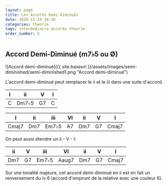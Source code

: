 ```yaml
---
layout: page
title: Les Accords Demi-Diminués
date: 2020-11-19 10:30
categories: theorie
tags: intermediaire accords theorie
order_number: 5
---
```


## Accord Demi-Diminué (m7♭5 ou Ø)

![Accord demi-diminué]({{ site.baseurl }}/assets/images/semi-diminished/semi-diminished1.png "Accord demi-diminué")

L'accord demi-diminué peut remplacer le ii et le iii dans une suite d'accord.  

| I  |   ii  |  V | I |
|----|-------|----|---|
| C  | Dm7♭5 | G7 | C |

|   I   |  ii |  iii  | VI | ii  | V  |   I   |
|-------|-----|-------|----|-----|----|-------|
| Cmaj7 | Dm7 | Em7♭5 | A7 | Dm7 | G7 | Cmaj7 |

On peut aussi étendre un ii - V - I:

|  ii |  V |  iii  |   VI  | ii  | V  |   I   |
|-----|----|-------|-------|-----|----|-------|
| Dm7 | G7 | Em7♭5 | Aaug7 | Dm7 | G7 | Cmaj7 |

Sur une tonalité majeure, cet accord demi-diminué en ii est en fait un renversement du iv 6 (accord d'emprunt de la relative avec une couleur 6).
